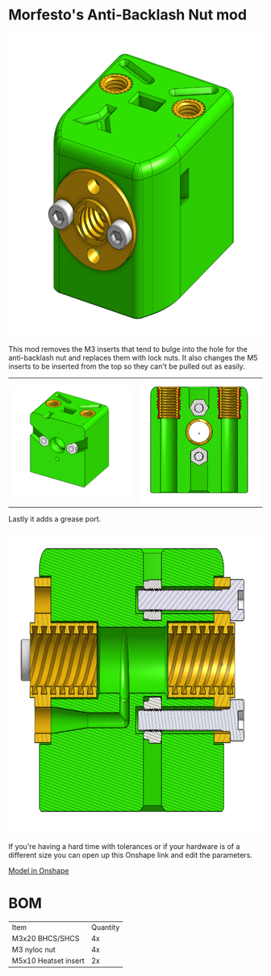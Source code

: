 # Morfesto's Anti-Backlash Nut mod

<img src="/Millennium-Milo-V1.5-MODS/Morfesto/Anti-Backlash%20Nut%20Mod/images/iso_view.png" height="600">

This mod removes the M3 inserts that tend to bulge into the hole for the anti-backlash nut and replaces them with lock nuts. It also changes the M5 inserts to be inserted from the top so they can't be pulled out as easily.
<table>
    <tr>
        <td><img src="/Millennium-Milo-V1.5-MODS/Morfesto/Anti-Backlash%20Nut%20Mod/images/cutout_nuts_view.png" width="400"></td>
        <td><img src="/Millennium-Milo-V1.5-MODS/Morfesto/Anti-Backlash%20Nut%20Mod/images/cutout_insert_view.png" width="400"></td>
    </tr>
</table>

Lastly it adds a grease port. 

<img src="/Millennium-Milo-V1.5-MODS/Morfesto/Anti-Backlash%20Nut%20Mod/images/cutout_sideview.png" height="600">

If you're having a hard time with tolerances or if your hardware is of a different size you can open up this Onshape link and edit the parameters.

[Model in Onshape](https://cad.onshape.com/documents/ad61f8ae473d135feabd2e81/w/a8a77c03487b52f66df65681/e/e948fd554dec3bcaa4e45c56)

# BOM
<table>
    <tr>
        <td>Item</td>
        <td>Quantity</td>
    </tr>
    <tr>
        <td>M3x20 BHCS/SHCS</td>
        <td>4x</td>
    </tr>
    <tr>
        <td>M3 nyloc nut</td>
        <td>4x</td>
    </tr>
    <tr>
        <td>M5x10 Heatset insert</td>
        <td>2x</td>
    </tr>
</table>

